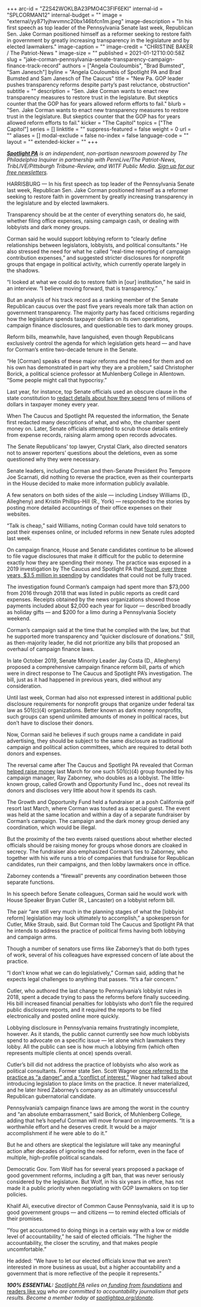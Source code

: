 +++
arc-id = "Z2S42WOKLBA23PMO4C3FIF6EKI"
internal-id = "SPLCORMAN12"
internal-budget = ""
image = "external/yy871yjhwvmnc20bx146bfcn1m.jpeg"
image-description = "In his first speech as top leader of the Pennsylvania Senate last week, Republican Sen. Jake Corman positioned himself as a reformer seeking to restore faith in government by greatly increasing transparency in the legislature and by elected lawmakers."
image-caption = ""
image-credit = "CHRISTINE BAKER / The Patriot-News "
image-size = ""
published = 2021-01-12T10:00:58Z
slug = "jake-corman-pennsylvania-senate-transparency-campaign-finance-track-record"
authors = ["Angela Couloumbis", "Brad Bumsted", "Sam Janesch"]
byline = "Angela Couloumbis of Spotlight PA and Brad Bumsted and Sam Janesch of The Caucus"
title = "New Pa. GOP leader pushes transparency reforms despite party’s past reluctance, obstruction"
subtitle = ""
description = "Sen. Jake Corman wants to enact new transparency measures to restore trust in the legislature. But skeptics counter that the GOP has for years allowed reform efforts to fail."
blurb = "Sen. Jake Corman wants to enact new transparency measures to restore trust in the legislature. But skeptics counter that the GOP has for years allowed reform efforts to fail."
kicker = "The Capitol"
topics = ["The Capitol"]
series = []
linktitle = ""
suppress-featured = false
weight = 0
url = ""
aliases = []
modal-exclude = false
no-index = false
language-code = ""
layout = ""
extended-kicker = ""
+++

<a href="https://www.spotlightpa.org/"><i><b>Spotlight PA</b></i></a><i> is an independent, non-partisan newsroom powered by The Philadelphia Inquirer in partnership with PennLive/The Patriot-News, TribLIVE/Pittsburgh Tribune-Review, and WITF Public Media. </i><a href="https://www.spotlightpa.org/newsletters"><i>Sign up for our free newsletters</i></a><i>.</i>

HARRISBURG — In his first speech as top leader of the Pennsylvania Senate last week, Republican Sen. Jake Corman positioned himself as a reformer seeking to restore faith in government by greatly increasing transparency in the legislature and by elected lawmakers.

Transparency should be at the center of everything senators do, he said, whether filing office expenses, raising campaign cash, or dealing with lobbyists and dark money groups.

Corman said he would support lobbying reform to “clearly define relationships between legislators, lobbyists, and political consultants.” He also stressed the need for what he called “real-time reporting of campaign contribution expenses,” and suggested stricter disclosures for nonprofit groups that engage in political activity, which currently operate largely in the shadows.

“I looked at what we could do to restore faith in [our] institution,” he said in an interview. “I believe moving forward, that is transparency.”

But an analysis of his track record as a ranking member of the Senate Republican caucus over the past five years reveals more talk than action on government transparency. The majority party has faced criticisms regarding how the legislature spends taxpayer dollars on its own operations, campaign finance disclosures, and questionable ties to dark money groups.

Reform bills, meanwhile, have languished, even though Republicans exclusively control the agenda for which legislation gets heard — and have for Corman’s entire two-decade tenure in the Senate.

“He [Corman] speaks of these major reforms and the need for them and on his own has demonstrated in part why they are a problem,” said Christopher Borick, a political science professor at Muhlenberg College in Allentown. “Some people might call that hypocrisy.”

<script src="https://www.spotlightpa.org/embed.js" async></script><div data-spl-embed-version="1" data-spl-src="https://www.spotlightpa.org/embeds/newsletter/"></div>

Last year, for instance, top Senate officials used an obscure clause in the state constitution to <a href="https://www.spotlightpa.org/news/2020/02/pennsylvania-lawmakers-spending-blocking-details/">redact details about how they spend</a> tens of millions of dollars in taxpayer money every year.

When The Caucus and Spotlight PA requested the information, the Senate first redacted many descriptions of what, and who, the chamber spent money on. Later, Senate officials attempted to scrub those details entirely from expense records, raising alarm among open records advocates.

The Senate Republicans’ top lawyer, Crystal Clark, also directed senators not to answer reporters’ questions about the deletions, even as some questioned why they were necessary.

Senate leaders, including Corman and then-Senate President Pro Tempore Joe Scarnati, did nothing to reverse the practice, even as their counterparts in the House decided to make more information publicly available.

A few senators on both sides of the aisle — including Lindsey Williams (D., Allegheny) and Kristin Phillips-Hill (R., York) — responded to the stories by posting more detailed accountings of their office expenses on their websites.

“Talk is cheap,” said Williams, noting Corman could have told senators to post their expenses online, or included reforms in new Senate rules adopted last week.

On campaign finance, House and Senate candidates continue to be allowed to file vague disclosures that make it difficult for the public to determine exactly how they are spending their money. The practice was exposed in a 2019 investigation by The Caucus and Spotlight PA that <a href="https://www.spotlightpa.org/news/2019/10/lavish-dinners-sports-tickets-and-nearly-3.5-million-other-expenses-by-pa.-lawmakers-youve-never-seen/">found, over three years, $3.5 million in spending</a> by candidates that could not be fully traced.

The investigation found Corman’s campaign had spent more than $73,000 from 2016 through 2018 that was listed in public reports as credit card expenses. Receipts obtained by the news organizations showed those payments included about $2,000 each year for liquor — described broadly as holiday gifts — and $200 for a limo during a Pennsylvania Society weekend.

Corman’s campaign said at the time that he complied with the law, but that he supported more transparency and “quicker disclosure of donations.” Still, as then-majority leader, he did not prioritize any bills that proposed an overhaul of campaign finance laws.

In late October 2019, Senate Minority Leader Jay Costa (D., Allegheny) proposed a comprehensive campaign finance reform bill, parts of which were in direct response to The Caucus and Spotlight PA’s investigation. The bill, just as it had happened in previous years, died without any consideration.

Until last week, Corman had also not expressed interest in additional public disclosure requirements for nonprofit groups that organize under federal tax law as 501(c)(4) organizations. Better known as dark money nonprofits, such groups can spend unlimited amounts of money in political races, but don’t have to disclose their donors.

Now, Corman said he believes if such groups name a candidate in paid advertising, they should be subject to the same disclosure as traditional campaign and political action committees, which are required to detail both donors and expenses.

The reversal came after The Caucus and Spotlight PA revealed that Corman <a href="https://www.spotlightpa.org/news/2020/08/pa-campaign-dark-money-growth-opportunity-fund-jake-corman-gop/">helped raise money</a> last March for one such 501(c)(4) group founded by his campaign manager, Ray Zaborney, who doubles as a lobbyist. The little-known group, called Growth and Opportunity Fund Inc., does not reveal its donors and discloses very little about how it spends its cash.

The Growth and Opportunity Fund held a fundraiser at a posh California golf resort last March, where Corman was touted as a special guest. The event was held at the same location and within a day of a separate fundraiser by Corman’s campaign. The campaign and the dark money group denied any coordination, which would be illegal.

But the proximity of the two events raised questions about whether elected officials should be raising money for groups whose donors are cloaked in secrecy. The fundraiser also emphasized Corman’s ties to Zaborney, who together with his wife runs a trio of companies that fundraise for Republican candidates, run their campaigns, and then lobby lawmakers once in office.

Zaborney contends a “firewall” prevents any coordination between those separate functions.

In his speech before Senate colleagues, Corman said he would work with House Speaker Bryan Cutler (R., Lancaster) on a lobbyist reform bill.

The pair “are still very much in the planning stages of what the [lobbyist reform] legislation may look ultimately to accomplish,” a spokesperson for Cutler, Mike Straub, said. But Corman told The Caucus and Spotlight PA that he intends to address the practice of political firms having both lobbying and campaign arms.

Though a number of senators use firms like Zaborney’s that do both types of work, several of his colleagues have expressed concern of late about the practice.

“I don’t know what we can do legislatively,” Corman said, adding that he expects legal challenges to anything that passes. “It’s a fair concern.”

<script src="https://www.spotlightpa.org/embed.js" async></script><div data-spl-embed-version="1" data-spl-src="https://www.spotlightpa.org/embeds/donate/?teaser_text=Spotlight%20PA%20provides%20essential%2C%20public-service%20journalism%20thanks%20to%20readers%20like%20you.%20Help%20us%20continue%20that%20work."></div>

Cutler, who authored the last change to Pennsylvania’s lobbyist rules in 2018, spent a decade trying to pass the reforms before finally succeeding. His bill increased financial penalties for lobbyists who don’t file the required public disclosure reports, and it required the reports to be filed electronically and posted online more quickly.

Lobbying disclosure in Pennsylvania remains frustratingly incomplete, however. As it stands, the public cannot currently see how much lobbyists spend to advocate on a specific issue — let alone which lawmakers they lobby. All the public can see is how much a lobbying firm (which often represents multiple clients at once) spends overall.

Cutler’s bill did not address the practice of lobbyists who also work as political consultants. Former state Sen. Scott Wagner <a href="https://archive.triblive.com/local/pittsburgh-allegheny/investigation-puts-scrutiny-on-lobbyists-political-ties/">once referred to the practice as “a danger” and a “conflict of interest.”</a> Wagner had talked about introducing legislation to place limits on the practice. It never materialized, and he later hired Zaborney’s company as an ultimately unsuccessful Republican gubernatorial candidate.

Pennsylvania’s campaign finance laws are among the worst in the country and “an absolute embarrassment,” said Borick, of Muhlenberg College, adding that he’s hopeful Corman will move forward on improvements. “It is a worthwhile effort and he deserves credit. It would be a major accomplishment if he were able to do it.”

But he and others are skeptical the legislature will take any meaningful action after decades of ignoring the need for reform, even in the face of multiple, high-profile political scandals.

Democratic Gov. Tom Wolf has for several years proposed a package of good government reforms, including a gift ban, that was never seriously considered by the legislature. But Wolf, in his six years in office, has not made it a public priority when negotiating with GOP lawmakers on top tier policies.

Khalif Ali, executive director of Common Cause Pennsylvania, said it is up to good government groups — and citizens — to remind elected officials of their promises.

“You get accustomed to doing things in a certain way with a low or middle level of accountability,” he said of elected officials. “The higher the accountability, the closer the scrutiny, and that makes people uncomfortable.”

He added: “We have to let our elected officials know that we aren’t interested in more business as usual, but a higher accountability and a government that is more reflective of the people it represents.”

<i><b>100% ESSENTIAL:</b></i><i> </i><a href="https://www.spotlightpa.org/"><i>Spotlight PA</i></a><i> relies on</i><a href="https://www.spotlightpa.org/support"><i> funding from foundations</i></a><i> </i><a href="https://www.spotlightpa.org/support">and readers like you</a><i> who are committed to accountability journalism that gets results. Become a member today at </i><a href="/donate?campaign=701Dn000000YgovIAC"><i>spotlightpa.org/donate</i></a><i>.</i>
